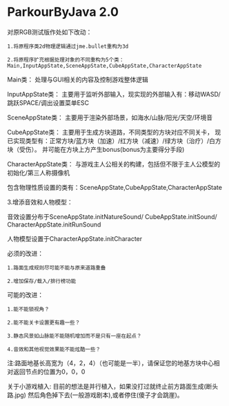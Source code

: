 # ParkourByJava 2.0

对原RGB测试版作处如下改动：

	1.将原程序类2d物理逻辑通过jme.bullet重构为3d

	2.将原程序扩充根据处理对象的不同重构为5个类：Main,InputAppState,SceneAppState,CubeAppState,CharacterAppState

Main类：
	处理与GUI相关的内容及控制游戏整体逻辑

InputAppState类：
	主要用于监听外部输入，现实现的外部输入有：移动WASD/跳跃SPACE/调出设置菜单ESC

SceneAppState类：
	主要用于渲染外部场景，如海水/山脉/阳光/天空/环境音

CubeAppState类：
	主要用于生成方块道路，不同类型的方块对应不同关卡，
	现已实现类型有：正常方块/蓝方块（加速）/红方块（减速）/绿方块（治疗）/白方块（受伤）。
	并可能在方块上方产生bonus(bonus为主要得分手段)

CharacterAppState类：
	与游戏主人公相关的构建，包括但不限于主人公模型的初始化/第三人称摄像机

包含物理性质设置的类有：SceneAppState,CubeAppState,CharacterAppState

3.增添音效和人物模型：

音效设置分布于SceneAppState.initNatureSound/ CubeAppState.initSound/ CharacterAppState.initRunSound

人物模型设置于CharacterAppState.initCharacter

必须的改进：

	1.路面生成规则尽可能不能与原来道路重叠

	2.增加保存/载入/排行榜功能
		
可能的改进：

	1.能不能锁视角？

	2.能不能关卡设置更有趣一些？
	
	3.静态风景如山脉能不能随机增加而不是只有一座在起点？

	4.音效和其他视觉效果能不能炫酷一些？

注:路面地基长高宽为（4，2，4）（也可能是一半），请保证您的地基方块中心相对返回节点的位置为0，0，0

关于小游戏植入:
目前的想法是并行植入，如果没打过就终止前方路面生成(断头路.jpg)
然后角色掉下去(一般游戏剧本),或者停住(傻子才会跳崖)。
